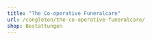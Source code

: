 ```yaml
---
title: "The Co-operative Funeralcare"
url: /congleton/the-co-operative-funeralcare/
shop: Bestattungen
---
```

